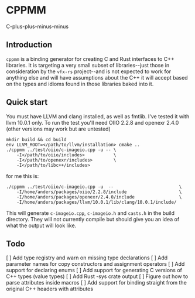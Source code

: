 # CPPMM
C-plus-plus-minus-minus

## Introduction

`cppmm` is a binding generator for creating C and Rust interfaces to C++ libraries. It is targeting a very small subset of libraries--just those in consideration by the `vfx-rs` project--and is not expected to work for anything else and will have assumptions about the C++ it will accept based on the types and idioms found in those libraries baked into it.

## Quick start
You must have LLVM and clang installed, as well as fmtlib. I've tested it with llvm 10.0.1 only. To run the test you'll need OIIO 2.2.8 and openexr 2.4.0 (other versions may work but are untested)
```
mkdir build && cd build
env LLVM_ROOT=</path/to/llvm/installation> cmake ..
./cppmm ../test/oiio/c-imageio.cpp -u -- \
    -I</path/to/oiio/includes>           \
    -I</path/to/openexr/includes>        \
    -I</path/to/libc++/includes>
```
for me this is:
```
./cppmm ../test/oiio/c-imageio.cpp -u  --                         \
    -I/home/anders/packages/oiio/2.2.8/include                    \
    -I/home/anders/packages/openexr/2.4.0/include                 \
    -I/home/anders/packages/llvm/10.0.1/lib/clang/10.0.1/include/
```

This will generate `c-imageio.cpp`, `c-imageio.h` and `casts.h` in the build directory. They will not currently compile but should give you an idea of what the output will look like.

## Todo
[ ] Add type registry and warn on missing type declarations
[ ] Add parameter names for copy constructors and assignment operators
[ ] Add support for declaring enums
[ ] Add support for generating C versions of C++ types (value types)
[ ] Add Rust -sys crate output
[ ] Figure out how to parse attributes inside macros
[ ] Add support for binding straight from the original C++ headers with attributes
